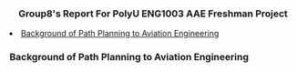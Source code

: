  <h3 align="center">Group8's Report For PolyU ENG1003 AAE Freshman Project </h3>
<li>
      <a href="#Background-of-Path-Planning-to-Aviation-Engineering">Background of Path Planning to Aviation Engineering</a>
 
 

 
  <!-- Background of Path Planning to Aviation Engineering -->
  ### Background of Path Planning to Aviation Engineering
